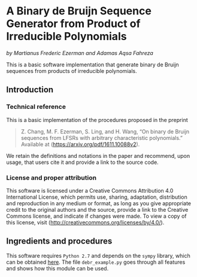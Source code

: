 # A Binary de Bruijn Sequence Generator from Product of Irreducible Polynomials
*by Martianus Frederic Ezerman and Adamas Aqsa Fahreza*

This is a basic software implementation that generate binary de Bruijn sequences from products of irreducible polynomials.

## Introduction

### Technical reference
This is a basic implementation of the procedures proposed in the preprint

> Z. Chang, M. F. Ezerman, S. Ling, and H. Wang, “On binary de Bruijn sequences from LFSRs with arbitrary characteristic polynomials.” Available at (https://arxiv.org/pdf/1611.10088v2).

We retain the definitions and notations in the paper and recommend, upon usage, that users cite it and provide a link to the
source code.

### License and proper attribution
This software is licensed under a Creative Commons Attribution 4.0 International License, which permits use, sharing, adaptation, distribution and reproduction in any medium or format, as long as you give appropriate credit to the original authors and the source, provide a link to the Creative Commons license, and indicate if changes were made. To view a copy of this license, visit (http://creativecommons.org/licenses/by/4.0/).

## Ingredients and procedures
This software requires `Python 2.7` and depends on the `sympy` library, which can be obtained [here](http://www.sympy.org/en/download.html).
The file `debr_example.py` goes through all features and shows how this module can be used.
